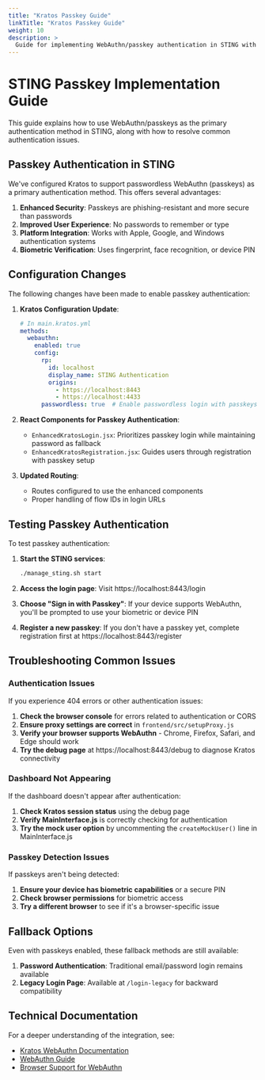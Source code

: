 ```yaml
---
title: "Kratos Passkey Guide"
linkTitle: "Kratos Passkey Guide"
weight: 10
description: >
  Guide for implementing WebAuthn/passkey authentication in STING with Kratos.
---
```


# STING Passkey Implementation Guide

This guide explains how to use WebAuthn/passkeys as the primary authentication method in STING, along with how to resolve common authentication issues.

## Passkey Authentication in STING

We've configured Kratos to support passwordless WebAuthn (passkeys) as a primary authentication method. This offers several advantages:

1. **Enhanced Security**: Passkeys are phishing-resistant and more secure than passwords
2. **Improved User Experience**: No passwords to remember or type
3. **Platform Integration**: Works with Apple, Google, and Windows authentication systems
4. **Biometric Verification**: Uses fingerprint, face recognition, or device PIN

## Configuration Changes

The following changes have been made to enable passkey authentication:

1. **Kratos Configuration Update**:
   ```yaml
   # In main.kratos.yml
   methods:
     webauthn:
       enabled: true
       config:
         rp:
           id: localhost
           display_name: STING Authentication
           origins:
             - https://localhost:8443
             - https://localhost:4433
         passwordless: true  # Enable passwordless login with passkeys
   ```

2. **React Components for Passkey Authentication**:
   - `EnhancedKratosLogin.jsx`: Prioritizes passkey login while maintaining password as fallback
   - `EnhancedKratosRegistration.jsx`: Guides users through registration with passkey setup

3. **Updated Routing**:
   - Routes configured to use the enhanced components
   - Proper handling of flow IDs in login URLs

## Testing Passkey Authentication

To test passkey authentication:

1. **Start the STING services**:
   ```bash
   ./manage_sting.sh start
   ```

2. **Access the login page**:
   Visit https://localhost:8443/login

3. **Choose "Sign in with Passkey"**:
   If your device supports WebAuthn, you'll be prompted to use your biometric or device PIN

4. **Register a new passkey**:
   If you don't have a passkey yet, complete registration first at https://localhost:8443/register

## Troubleshooting Common Issues

### Authentication Issues

If you experience 404 errors or other authentication issues:

1. **Check the browser console** for errors related to authentication or CORS
2. **Ensure proxy settings are correct** in `frontend/src/setupProxy.js`
3. **Verify your browser supports WebAuthn** - Chrome, Firefox, Safari, and Edge should work
4. **Try the debug page** at https://localhost:8443/debug to diagnose Kratos connectivity

### Dashboard Not Appearing

If the dashboard doesn't appear after authentication:

1. **Check Kratos session status** using the debug page
2. **Verify MainInterface.js** is correctly checking for authentication
3. **Try the mock user option** by uncommenting the `createMockUser()` line in MainInterface.js

### Passkey Detection Issues

If passkeys aren't being detected:

1. **Ensure your device has biometric capabilities** or a secure PIN
2. **Check browser permissions** for biometric access
3. **Try a different browser** to see if it's a browser-specific issue

## Fallback Options

Even with passkeys enabled, these fallback methods are still available:

1. **Password Authentication**: Traditional email/password login remains available
2. **Legacy Login Page**: Available at `/login-legacy` for backward compatibility

## Technical Documentation

For a deeper understanding of the integration, see:

- [Kratos WebAuthn Documentation](https://www.ory.sh/docs/kratos/selfservice/flows/webauthn-passwordless)
- [WebAuthn Guide](https://webauthn.guide/)
- [Browser Support for WebAuthn](https://caniuse.com/webauthn)